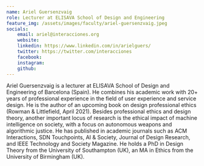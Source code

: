 ```yaml
---
name: Ariel Guersenzvaig
role: Lecturer at ELISAVA School of Design and Engineering
feature_img: /assets/images/faculty/ariel-guersenzvaig.jpeg
socials:
    email: ariel@interacciones.org
    website:
    linkedin: https://www.linkedin.com/in/arielguers/
    twitter: https://twitter.com/interacciones
    facebook:
    instagram: 
    github:
---
```

Ariel Guersenzvaig is a lecturer at ELISAVA School of Design and Engineering of Barcelona (Spain). He combines his academic work with 20+ years of professional experience in the field of user experience and service design. He is the author of an upcoming book on design professional ethics (Rowman & Littlefield, April 2021). Besides professional ethics and design theory, another important locus of research is the ethical impact of machine intelligence on society, with a focus on autonomous weapons and algorithmic justice. He has published in academic journals such as ACM Interactions, SDN Touchpoints, AI & Society, Journal of Design Research, and IEEE Technology and Society Magazine. He holds a PhD in Design Theory from the University of Southampton (UK), an MA in Ethics from the University of Birmingham (UK).